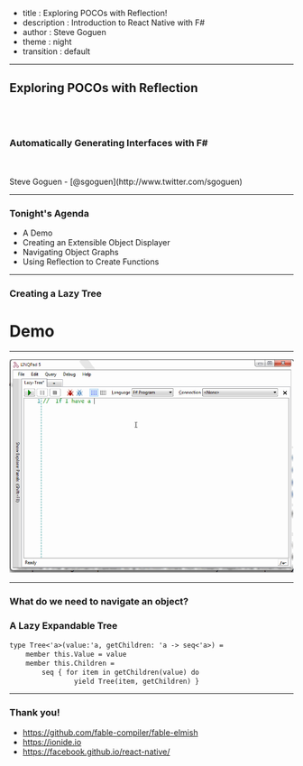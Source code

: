 - title : Exploring POCOs with Reflection!
- description : Introduction to React Native with F#
- author : Steve Goguen
- theme : night
- transition : default



***

## Exploring POCOs with Reflection

<br />
<br />

### Automatically Generating Interfaces with F#

<br />
<br />
Steve Goguen - [@sgoguen](http://www.twitter.com/sgoguen)

***

### Tonight's Agenda

* A Demo
* Creating an Extensible Object Displayer
* Navigating Object Graphs
* Using Reflection to Create Functions

***

### Creating a Lazy Tree

# Demo

---

 <img data-gifffer="images/lazy-tree-fast.gif" src="images/lazy-tree-fast.gif" style="background: transparent; border-style: none;"  width=800 />
 
---

###  What do we need to navigate an object?



### A Lazy Expandable Tree

    type Tree<'a>(value:'a, getChildren: 'a -> seq<'a>) = 
        member this.Value = value
        member this.Children = 
            seq { for item in getChildren(value) do
                    yield Tree(item, getChildren) }


*** 

### Thank you!

* https://github.com/fable-compiler/fable-elmish
* https://ionide.io
* https://facebook.github.io/react-native/


